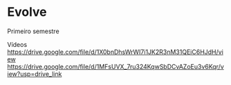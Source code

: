 # Evolve
Primeiro semestre

Vídeos
https://drive.google.com/file/d/1X0bnDhsWrWI7i1JK2R3nM31QEiC6HJdH/view
https://drive.google.com/file/d/1MFsUVX_7ru324KqwSbDCvAZoEu3v6Kqr/view?usp=drive_link

